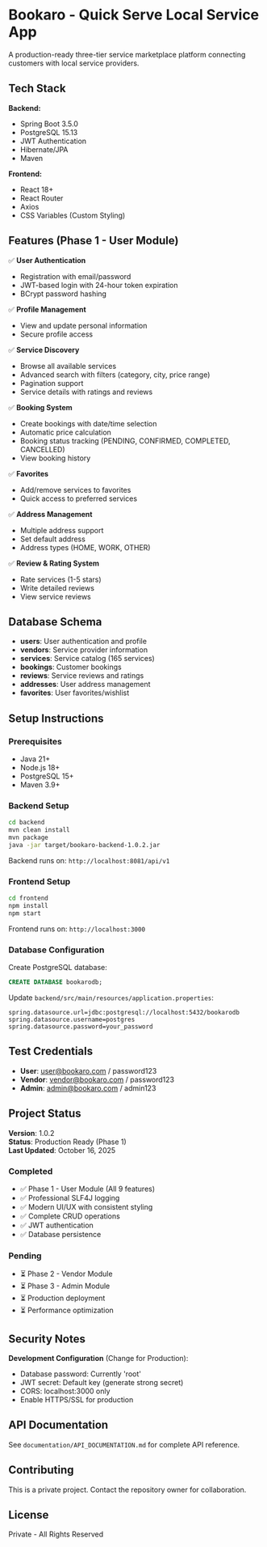 # Bookaro - Quick Serve Local Service App

A production-ready three-tier service marketplace platform connecting customers with local service providers.

## Tech Stack

**Backend:**
- Spring Boot 3.5.0
- PostgreSQL 15.13
- JWT Authentication
- Hibernate/JPA
- Maven

**Frontend:**
- React 18+
- React Router
- Axios
- CSS Variables (Custom Styling)

## Features (Phase 1 - User Module)

✅ **User Authentication**
- Registration with email/password
- JWT-based login with 24-hour token expiration
- BCrypt password hashing

✅ **Profile Management**
- View and update personal information
- Secure profile access

✅ **Service Discovery**
- Browse all available services
- Advanced search with filters (category, city, price range)
- Pagination support
- Service details with ratings and reviews

✅ **Booking System**
- Create bookings with date/time selection
- Automatic price calculation
- Booking status tracking (PENDING, CONFIRMED, COMPLETED, CANCELLED)
- View booking history

✅ **Favorites**
- Add/remove services to favorites
- Quick access to preferred services

✅ **Address Management**
- Multiple address support
- Set default address
- Address types (HOME, WORK, OTHER)

✅ **Review & Rating System**
- Rate services (1-5 stars)
- Write detailed reviews
- View service reviews

## Database Schema

- **users**: User authentication and profile
- **vendors**: Service provider information
- **services**: Service catalog (165 services)
- **bookings**: Customer bookings
- **reviews**: Service reviews and ratings
- **addresses**: User address management
- **favorites**: User favorites/wishlist

## Setup Instructions

### Prerequisites
- Java 21+
- Node.js 18+
- PostgreSQL 15+
- Maven 3.9+

### Backend Setup

```bash
cd backend
mvn clean install
mvn package
java -jar target/bookaro-backend-1.0.2.jar
```

Backend runs on: `http://localhost:8081/api/v1`

### Frontend Setup

```bash
cd frontend
npm install
npm start
```

Frontend runs on: `http://localhost:3000`

### Database Configuration

Create PostgreSQL database:
```sql
CREATE DATABASE bookarodb;
```

Update `backend/src/main/resources/application.properties`:
```properties
spring.datasource.url=jdbc:postgresql://localhost:5432/bookarodb
spring.datasource.username=postgres
spring.datasource.password=your_password
```

## Test Credentials

- **User**: user@bookaro.com / password123
- **Vendor**: vendor@bookaro.com / password123
- **Admin**: admin@bookaro.com / admin123

## Project Status

**Version**: 1.0.2  
**Status**: Production Ready (Phase 1)  
**Last Updated**: October 16, 2025

### Completed
- ✅ Phase 1 - User Module (All 9 features)
- ✅ Professional SLF4J logging
- ✅ Modern UI/UX with consistent styling
- ✅ Complete CRUD operations
- ✅ JWT authentication
- ✅ Database persistence

### Pending
- ⏳ Phase 2 - Vendor Module
- ⏳ Phase 3 - Admin Module
- ⏳ Production deployment
- ⏳ Performance optimization

## Security Notes

**Development Configuration** (Change for Production):
- Database password: Currently 'root'
- JWT secret: Default key (generate strong secret)
- CORS: localhost:3000 only
- Enable HTTPS/SSL for production

## API Documentation

See `documentation/API_DOCUMENTATION.md` for complete API reference.

## Contributing

This is a private project. Contact the repository owner for collaboration.

## License

Private - All Rights Reserved
